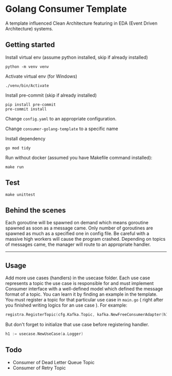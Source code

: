 # Golang Consumer Template
A template influenced Clean Architecture featuring in EDA (Event Driven Architecture) systems.

## Getting started

Install virtual env (assume python installed, skip if already installed)
```shell
python -m venv venv
```

Activate virtual env (for Windows)
```shell
./venv/bin/Activate
```

Install pre-commit (skip if already installed)
```shell
pip install pre-commit
pre-commit install
```

Change ```config.yaml``` to an appropriate configuration.

Change ```consumer-golang-template``` to a specific name

Install dependency
```shell
go mod tidy
```

Run without docker (assumed you have Makefile command installed):
```shell
make run
```

## Test

``` shell
make unittest
 ```

## Behind the scenes
Each goroutine will be spawned on demand which means goroutine spawned as soon as a message came. Only number of goroutines are spawned as much as a specified one in config file. Be careful with a massive high workers will cause the program crashed. Depending on topics of messages came, the manager will route to an appropriate handler.

***

## Usage
Add more use cases (handlers) in the usecase folder. Each use case represents a topic the use case is responsible for and must implement Consumer interface with a well-defined model which defined the message format of a topic.
You can learn it by finding an example in the template. You must register a topic for that particular use case in ``` main.go ``` ( right after you finished writing logics for an use case ). For example:
```go
registra.RegisterTopic(cfg.Kafka.Topic, kafka.NewFreeConsumerAdapter(h1))
```
But don't forget to initialize that use case before registering handler.
```go
h1 := usecase.NewUseCase(a.Logger)
```

## Todo
* Consumer of Dead Letter Queue Topic
* Consumer of Retry Topic
